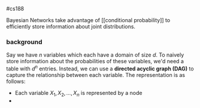 #cs188 

Bayesian Networks take advantage of [[conditional probability]] to efficiently store information about joint distributions.

### background
Say we have $n$ variables which each have a domain of size $d$. To naively store information about the probabilities of these variables, we'd need a table with $d^n$ entries. Instead, we can use a **directed acyclic graph (DAG)** to capture the relationship between each variable. The representation is as follows:
- Each variable $X_1, X_2, \dots, X_n$ is represented by a node
- 